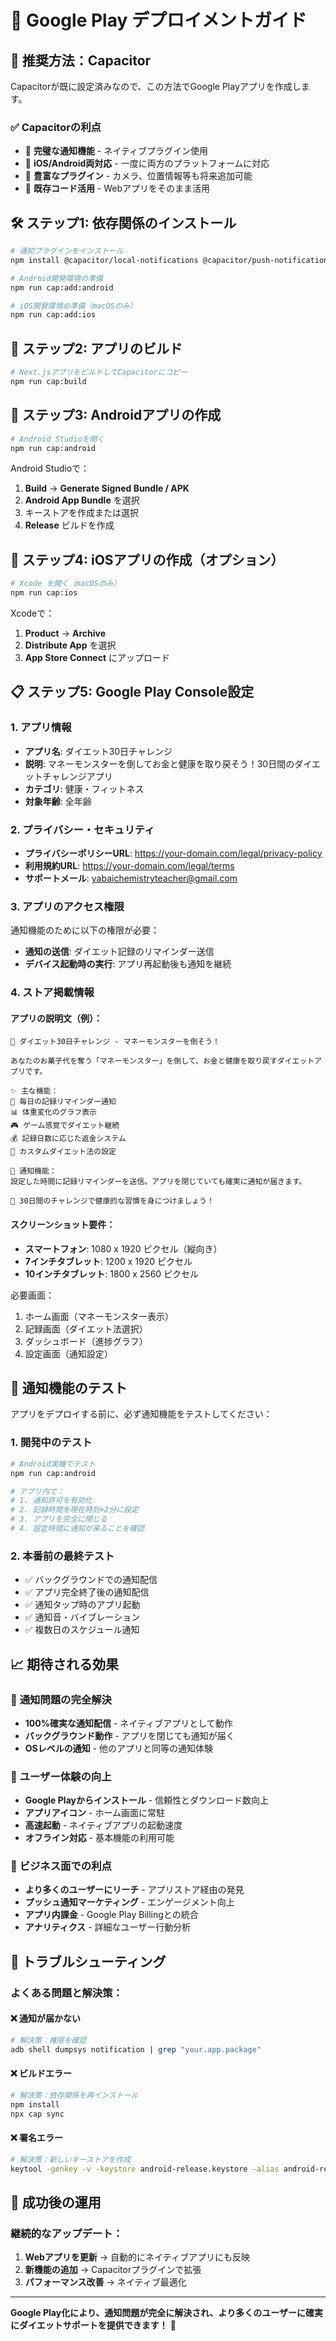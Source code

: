 # 🚀 Google Play デプロイメントガイド

## 🎯 **推奨方法：Capacitor**

Capacitorが既に設定済みなので、この方法でGoogle Playアプリを作成します。

### ✅ **Capacitorの利点**
- 🔔 **完璧な通知機能** - ネイティブプラグイン使用
- 📱 **iOS/Android両対応** - 一度に両方のプラットフォームに対応
- 🔧 **豊富なプラグイン** - カメラ、位置情報等も将来追加可能
- 💾 **既存コード活用** - Webアプリをそのまま活用

## 🛠️ **ステップ1: 依存関係のインストール**

```bash
# 通知プラグインをインストール
npm install @capacitor/local-notifications @capacitor/push-notifications

# Android開発環境の準備
npm run cap:add:android

# iOS開発環境の準備（macOSのみ）
npm run cap:add:ios
```

## 🔨 **ステップ2: アプリのビルド**

```bash
# Next.jsアプリをビルドしてCapacitorにコピー
npm run cap:build
```

## 📱 **ステップ3: Androidアプリの作成**

```bash
# Android Studioを開く
npm run cap:android
```

Android Studioで：
1. **Build** → **Generate Signed Bundle / APK**
2. **Android App Bundle** を選択
3. キーストアを作成または選択
4. **Release** ビルドを作成

## 🍎 **ステップ4: iOSアプリの作成（オプション）**

```bash
# Xcode を開く（macOSのみ）
npm run cap:ios
```

Xcodeで：
1. **Product** → **Archive**
2. **Distribute App** を選択
3. **App Store Connect** にアップロード

## 📋 **ステップ5: Google Play Console設定**

### 1. **アプリ情報**
- **アプリ名**: ダイエット30日チャレンジ
- **説明**: マネーモンスターを倒してお金と健康を取り戻そう！30日間のダイエットチャレンジアプリ
- **カテゴリ**: 健康・フィットネス
- **対象年齢**: 全年齢

### 2. **プライバシー・セキュリティ**
- **プライバシーポリシーURL**: https://your-domain.com/legal/privacy-policy
- **利用規約URL**: https://your-domain.com/legal/terms
- **サポートメール**: yabaichemistryteacher@gmail.com

### 3. **アプリのアクセス権限**
通知機能のために以下の権限が必要：
- **通知の送信**: ダイエット記録のリマインダー送信
- **デバイス起動時の実行**: アプリ再起動後も通知を継続

### 4. **ストア掲載情報**

#### アプリの説明文（例）：
```
🎯 ダイエット30日チャレンジ - マネーモンスターを倒そう！

あなたのお菓子代を奪う「マネーモンスター」を倒して、お金と健康を取り戻すダイエットアプリです。

✨ 主な機能：
🔔 毎日の記録リマインダー通知
📊 体重変化のグラフ表示
🎮 ゲーム感覚でダイエット継続
💰 記録日数に応じた返金システム
🎯 カスタムダイエット法の設定

📱 通知機能：
設定した時間に記録リマインダーを送信。アプリを閉じていても確実に通知が届きます。

🎯 30日間のチャレンジで健康的な習慣を身につけましょう！
```

#### スクリーンショット要件：
- **スマートフォン**: 1080 x 1920 ピクセル（縦向き）
- **7インチタブレット**: 1200 x 1920 ピクセル
- **10インチタブレット**: 1800 x 2560 ピクセル

必要画面：
1. ホーム画面（マネーモンスター表示）
2. 記録画面（ダイエット法選択）
3. ダッシュボード（進捗グラフ）
4. 設定画面（通知設定）

## 🔔 **通知機能のテスト**

アプリをデプロイする前に、必ず通知機能をテストしてください：

### 1. **開発中のテスト**
```bash
# Android実機でテスト
npm run cap:android

# アプリ内で：
# 1. 通知許可を有効化
# 2. 記録時間を現在時刻+2分に設定
# 3. アプリを完全に閉じる
# 4. 設定時間に通知が来ることを確認
```

### 2. **本番前の最終テスト**
- ✅ バックグラウンドでの通知配信
- ✅ アプリ完全終了後の通知配信
- ✅ 通知タップ時のアプリ起動
- ✅ 通知音・バイブレーション
- ✅ 複数日のスケジュール通知

## 📈 **期待される効果**

### 🔔 **通知問題の完全解決**
- **100%確実な通知配信** - ネイティブアプリとして動作
- **バックグラウンド動作** - アプリを閉じても通知が届く
- **OSレベルの通知** - 他のアプリと同等の通知体験

### 📱 **ユーザー体験の向上**
- **Google Playからインストール** - 信頼性とダウンロード数向上
- **アプリアイコン** - ホーム画面に常駐
- **高速起動** - ネイティブアプリの起動速度
- **オフライン対応** - 基本機能の利用可能

### 🚀 **ビジネス面での利点**
- **より多くのユーザーにリーチ** - アプリストア経由の発見
- **プッシュ通知マーケティング** - エンゲージメント向上
- **アプリ内課金** - Google Play Billingとの統合
- **アナリティクス** - 詳細なユーザー行動分析

## 🔧 **トラブルシューティング**

### よくある問題と解決策：

#### ❌ **通知が届かない**
```bash
# 解決策：権限を確認
adb shell dumpsys notification | grep "your.app.package"
```

#### ❌ **ビルドエラー**
```bash
# 解決策：依存関係を再インストール
npm install
npx cap sync
```

#### ❌ **署名エラー**
```bash
# 解決策：新しいキーストアを作成
keytool -genkey -v -keystore android-release.keystore -alias android-release -keyalg RSA -keysize 2048 -validity 10000
```

## 🎉 **成功後の運用**

### 継続的なアップデート：
1. **Webアプリを更新** → 自動的にネイティブアプリにも反映
2. **新機能の追加** → Capacitorプラグインで拡張
3. **パフォーマンス改善** → ネイティブ最適化

---

**Google Play化により、通知問題が完全に解決され、より多くのユーザーに確実にダイエットサポートを提供できます！** 🚀
